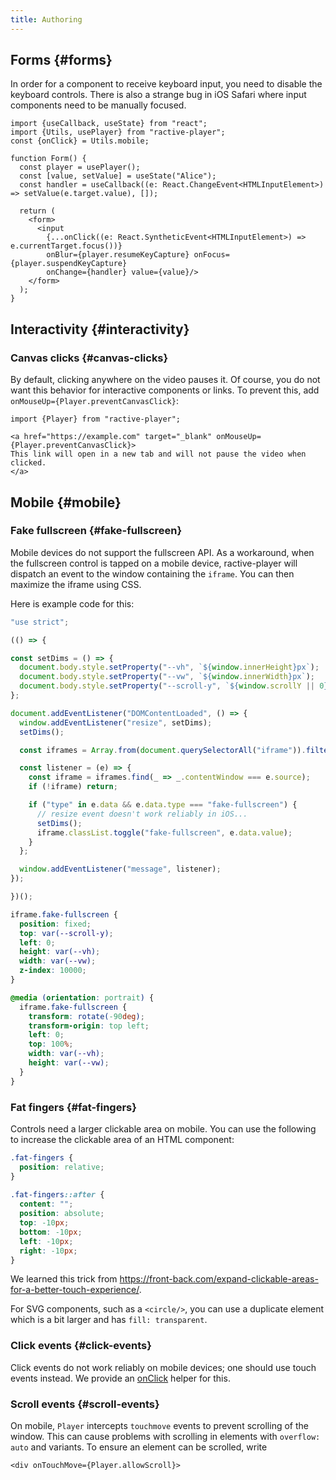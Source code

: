 ```yaml
---
title: Authoring
---
```


## Forms {#forms}
In order for a component to receive keyboard input, you need to disable the keyboard controls. There is also a strange bug in iOS Safari where input components need to be manually focused.

```tsx
import {useCallback, useState} from "react";
import {Utils, usePlayer} from "ractive-player";
const {onClick} = Utils.mobile;

function Form() {
  const player = usePlayer();
  const [value, setValue] = useState("Alice");
  const handler = useCallback((e: React.ChangeEvent<HTMLInputElement>) => setValue(e.target.value), []);

  return (
    <form>
      <input
        {...onClick((e: React.SyntheticEvent<HTMLInputElement>) => e.currentTarget.focus())}
        onBlur={player.resumeKeyCapture} onFocus={player.suspendKeyCapture}
        onChange={handler} value={value}/>
    </form>
  );
}
```

## Interactivity {#interactivity}

### Canvas clicks {#canvas-clicks}

By default, clicking anywhere on the video pauses it. Of course, you do not want this behavior for interactive components or links. To prevent this, add `onMouseUp={Player.preventCanvasClick}`:

```tsx
import {Player} from "ractive-player";

<a href="https://example.com" target="_blank" onMouseUp={Player.preventCanvasClick}>
This link will open in a new tab and will not pause the video when clicked.
</a>
```

<!-- ### Dragging

```tsx
import {Utils} from "ractive-player";
const {dragHelperReact} = Utils.interactivity;
```-->

## Mobile {#mobile}

### Fake fullscreen {#fake-fullscreen}

Mobile devices do not support the fullscreen API. As a workaround, when the fullscreen control is tapped on a mobile device, ractive-player will dispatch an event to the window containing the `iframe`. You can then maximize the iframe using CSS.

Here is example code for this:

```typescript
"use strict";

(() => {

const setDims = () => {
  document.body.style.setProperty("--vh", `${window.innerHeight}px`);
  document.body.style.setProperty("--vw", `${window.innerWidth}px`);
  document.body.style.setProperty("--scroll-y", `${window.scrollY || 0}px`);
};

document.addEventListener("DOMContentLoaded", () => {
  window.addEventListener("resize", setDims);
  setDims();

  const iframes = Array.from(document.querySelectorAll("iframe")).filter(_ => _.allowFullscreen && !document.fullscreenEnabled);

  const listener = (e) => {
    const iframe = iframes.find(_ => _.contentWindow === e.source);
    if (!iframe) return;

    if ("type" in e.data && e.data.type === "fake-fullscreen") {
      // resize event doesn't work reliably in iOS...
      setDims();
      iframe.classList.toggle("fake-fullscreen", e.data.value);
    }
  };

  window.addEventListener("message", listener);
});

})();
```

```css
iframe.fake-fullscreen {
  position: fixed;
  top: var(--scroll-y);
  left: 0;
  height: var(--vh);
  width: var(--vw);
  z-index: 10000;
}

@media (orientation: portrait) {
  iframe.fake-fullscreen {
    transform: rotate(-90deg);
    transform-origin: top left;
    left: 0;
    top: 100%;
    width: var(--vh);
    height: var(--vw);
  }
}
```

### Fat fingers {#fat-fingers}

Controls need a larger clickable area on mobile. You can use the following to increase the clickable area of an HTML component:

```css
.fat-fingers {
  position: relative;
}
    
.fat-fingers::after {
  content: "";
  position: absolute;
  top: -10px;
  bottom: -10px;
  left: -10px;
  right: -10px;
}
```

We learned this trick from <a href="https://front-back.com/expand-clickable-areas-for-a-better-touch-experience/">https://front-back.com/expand-clickable-areas-for-a-better-touch-experience/</a>.

For SVG components, such as a `<circle/>`, you can use a duplicate element which is a bit larger and has `fill: transparent`.

### Click events {#click-events}

Click events do not work reliably on mobile devices; one should use touch events instead. We provide an <a href="/docs/reference/Utils#mobile.onClick">onClick</a> helper for this.

### Scroll events {#scroll-events}

<p>On mobile, <code>Player</code> intercepts <code>touchmove</code> events to prevent scrolling of the window. This can cause problems with scrolling in elements with <code class="language-css">overflow: auto</code> and variants. To ensure an element can be scrolled, write</p>

```tsx
<div onTouchMove={Player.allowScroll}>
```
